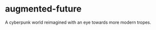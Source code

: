 augmented-future
================

A cyberpunk world reimagined with an eye towards more modern tropes.
